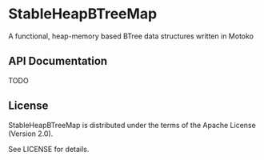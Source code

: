 # StableHeapBTreeMap

A functional, heap-memory based BTree data structures written in Motoko

## API Documentation

TODO

## License

StableHeapBTreeMap is distributed under the terms of the Apache License (Version 2.0).

See LICENSE for details.
